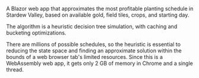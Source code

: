 A Blazor web app that approximates the most profitable planting schedule in Stardew Valley, based on available gold, field tiles, crops, and starting day.

The algorithm is a heuristic decision tree simulation, with caching and bucketing optimizations.

There are millions of possible schedules, so the heuristic is essential to reducing the state space and finding an approximate solution within the bounds of a web browser tab's limited resources. Since this is a WebAssembly web app, it gets only 2 GB of memory in Chrome and a single thread.
